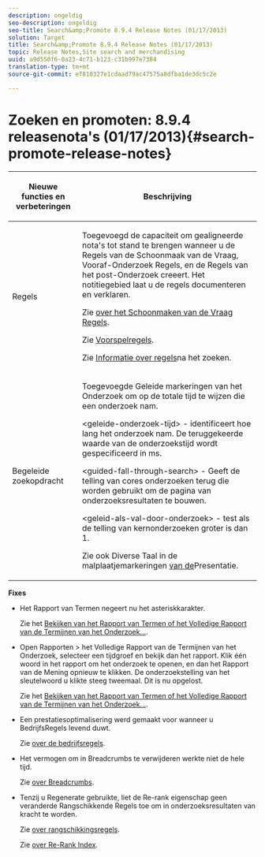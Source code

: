 ```yaml
---
description: ongeldig
seo-description: ongeldig
seo-title: Search&amp;Promote 8.9.4 Release Notes (01/17/2013)
solution: Target
title: Search&amp;Promote 8.9.4 Release Notes (01/17/2013)
topic: Release Notes,Site search and merchandising
uuid: a9d550f6-0a23-4c71-b123-c31b997e7384
translation-type: tm+mt
source-git-commit: ef818327e1cdaad79ac47575a8dfba1de3dc5c2e

---
```



# Zoeken en promoten: 8.9.4 releasenota&#39;s (01/17/2013){#search-promote-release-notes}

<table> 
 <thead> 
  <tr> 
   <th colname="col1" class="entry"> <p>Nieuwe functies en verbeteringen </p> </th> 
   <th colname="col2" class="entry"> <p>Beschrijving </p> </th> 
  </tr> 
 </thead>
 <tbody> 
  <tr> 
   <td colname="col1"> <p>Regels </p> </td> 
   <td colname="col2"> <p> Toegevoegd de capaciteit om gealigneerde nota's tot stand te brengen wanneer u de Regels van de Schoonmaak van de Vraag, Vooraf-Onderzoek Regels, en de Regels van het post-Onderzoek creeert. Het notitiegebied laat u de regels documenteren en verklaren. </p> <p>Zie <a href="../c-about-rules-menu/c-about-query-cleaning-rules.md#concept_17F3CDDC3C8A4128AF092A82B777B86C" format="dita" scope="local"> over het Schoonmaken van de Vraag Regels</a>. </p> <p>Zie <a href="../c-about-rules-menu/c-about-pre-search-rules.md#concept_5BF84BB6FACB4645BA9CB7496A01CD1F" format="dita" scope="local"> Voorspelregels</a>. </p> <p>Zie <a href="../c-about-rules-menu/c-about-post-search-rules.md#concept_AF6ADFCC0ADF4A788003964939917FDE" format="dita" scope="local"> Informatie over regels</a>na het zoeken. </p> </td> 
  </tr> 
  <tr> 
   <td colname="col1"> <p>Begeleide zoekopdracht </p> </td> 
   <td colname="col2"> <p> Toegevoegde Geleide markeringen van het Onderzoek om op de totale tijd te wijzen die een onderzoek nam. </p> <p> <span class="codeph"> &lt;geleide-onderzoek-tijd&gt;</span> - identificeert hoe lang het onderzoek nam. De teruggekeerde waarde van de onderzoekstijd wordt gespecificeerd in ms. </p> <p> <span class="codeph"> &lt;guided-fall-through-search&gt;</span> - Geeft de telling van cores onderzoeken terug die worden gebruikt om de pagina van onderzoeksresultaten te bouwen. </p> <p> <span class="codeph"> &lt;geleid-als-val-door-onderzoek&gt;</span> - test als de telling van kernonderzoeken groter is dan 1. </p> <p>Zie ook Diverse Taal in de malplaatjemarkeringen <a href="../c-appendices/c-templates.md#reference_F1BBF616BCEC4AD7B2548ECD3CA74C64" format="dita" scope="local"> van de</a>Presentatie. </p> </td> 
  </tr> 
 </tbody> 
</table>

**Fixes**

* Het Rapport van Termen negeert nu het asteriskkarakter.

   Zie het [Bekijken van het Rapport van Termen of het Volledige Rapport van de Termijnen van het Onderzoek...](../c-about-reports-menu/c-about-reports-menu.md#task_53B7ED1582DD4B0E8376546A7AFC789A).

* Open Rapporten > het Volledige Rapport van de Termijnen van het Onderzoek, selecteer een tijdgroef en bekijk dan het rapport. Klik één woord in het rapport om het onderzoek te openen, en dan het Rapport van de Mening opnieuw te klikken. De onderzoekstelling van het sleutelwoord u klikte steeg tweemaal. Dit is nu opgelost.

   Zie het [Bekijken van het Rapport van Termen of het Volledige Rapport van de Termijnen van het Onderzoek...](../c-about-reports-menu/c-about-reports-menu.md#task_53B7ED1582DD4B0E8376546A7AFC789A).

* Een prestatiesoptimalisering werd gemaakt voor wanneer u BedrijfsRegels levend duwt.

   Zie [over de bedrijfsregels](../c-about-rules-menu/c-about-business-rules.md#concept_2A93D76216754D3D8412CDEA00BD26BD).

* Het vermogen om in Breadcrumbs te verwijderen werkte niet de hele tijd.

   Zie [over Breadcrumbs](../c-about-design-menu/c-about-breadcrumbs.md#concept_FB8A943C594A4A1593B118141DA61F03).

* Tenzij u Regenerate gebruikte, liet de Re-rank eigenschap geen veranderde Rangschikkende Regels toe om in onderzoeksresultaten van kracht te worden.

   Zie [over rangschikkingsregels](../c-about-rules-menu/c-about-ranking-rules.md#concept_F555C076759B4E81B925441CFE707397).

   Zie [over Re-Rank Index](../c-about-index-menu/c-about-re-rank-index.md#concept_147B0A9FCD51451787DA898E06F7C692).

